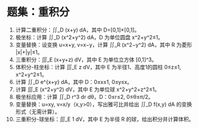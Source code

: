 # 题集：重积分

1) 计算二重积分：∬_D (x+y) dA，其中 D=[0,1]×[0,1]。
2) 极坐标：计算 ∬_D (x^2+y^2) dA，D 为单位圆盘 x^2+y^2≤1。
3) 变量替换：设变换 u=x+y, v=x−y，计算 ∬_R (x^2−y^2) dA，其中 R 为菱形 |x|+|y|≤1。
4) 三重积分：∭_E (x+y+z) dV，其中 E 为单位立方体 [0,1]^3。
5) 体积分-柱坐标：计算 ∭_E z dV，其中 E 为半径1、高度1的圆柱 0≤z≤1, x^2+y^2≤1。
6) 计算 ∬_D e^{x+y} dA，其中 D：0≤x≤1, 0≤y≤x。
7) 计算 ∭_E (x^2+y^2) dV，其中 E 为单位球 x^2+y^2+z^2≤1。
8) 极坐标应用：计算 ∬_D r^3 dr dθ，D：0≤r≤2, 0≤θ≤π/2。
9) 变量替换：u=xy, v=x/y（x,y>0），写出雅可比并给出 ∬_D f(x,y) dA 的变换形式（无需计算）。
10) 三重积分-球坐标：∭_E 1 dV，其中 E 为半径 R 的球，给出积分并计算体积。
